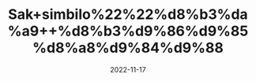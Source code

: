 ---
title: 'Sak+simbilo%22%22%d8%b3%da%a9++%d8%b3%d9%86%d9%85%d8%a8%d9%84%d9%88'
date: '2022-11-17' 
metatag: '' 
inventory: '0' 
draft: false 
# meta description 
shortDescripton: ''
description: 'Herbs+%d8%ac%da%91%db%8c+%d8%a8%d9%88%d9%b9%db%8c'
longdescription: ''
tags: ''
brand: ''
subCategory: ''
unit: '50 gm-Pk'
sellCount: '0'
featured: True
# product Price
price: '50.0'
# Product Short Description
shortDescription: ''
productID: '6ECEEFE7-A747-ED11-996A-005056B3A416'
type: 'products'
category: 'Herbs+%d8%ac%da%91%db%8c+%d8%a8%d9%88%d9%b9%db%8c' 
thumnailproduct: 'https://eraconnect.blob.core.windows.net/product-images/aminsaddiquidawakhana/e08651fc-54d3-48b9-8e9c-375b83c465c2.webp' 
images:
  - image: 'https://eraconnect.blob.core.windows.net/product-images/aminsaddiquidawakhana/e08651fc-54d3-48b9-8e9c-375b83c465c2.webp'  
Variants:
---